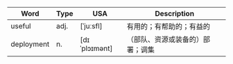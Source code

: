 | Word       | Type | USA           | Description                      |
| ---------- | ---- | ------------- | -------------------------------- |
| useful     | adj. | [ˈjuːsfl]     | 有用的；有帮助的；有益的         |
| deployment | n.   | [dɪˈplɔɪmənt] | （部队、资源或装备的）部署；调集 |
